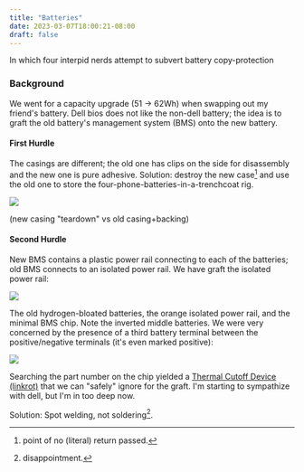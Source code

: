 ```yaml
---
title: "Batteries"
date: 2023-03-07T18:00:21-08:00
draft: false
---
```


In which four interpid nerds attempt to subvert battery copy-protection

### Background

We went for a capacity upgrade (51 -> 62Wh) when swapping out my friend's battery. Dell bios does not like the non-dell battery; the idea is to graft the old battery's management system (BMS) onto the new battery.

#### First Hurdle

The casings are different; the old one has clips on the side for disassembly and the new one is pure adhesive. Solution: destroy the new case[^1] and use the old one to store the four-phone-batteries-in-a-trenchcoat rig.

![](/images/battery/casings.jpg)

(new casing "teardown" vs old casing+backing)

#### Second Hurdle

New BMS contains a plastic power rail connecting to each of the batteries; old BMS connects to an isolated power rail. We have graft the isolated power rail:

![](/images/battery/rail.jpg)

The old hydrogen-bloated batteries, the orange isolated power rail, and the minimal BMS chip. Note the inverted middle batteries. We were very concerned by the presence of a third battery terminal between the positive/negative terminals (it's even marked positive):

![](/images/battery/terminals.jpg)

Searching the part number on the chip yielded a [Thermal Cutoff Device](/docs/hc.pdf) [(linkrot)](https://www.bourns.com/docs/Product-Datasheets/HC.pdf) that we can "safely" ignore for the graft. I'm starting to sympathize with dell, but I'm in too deep now.

Solution: Spot welding, not soldering[^2].


[^1]: point of no (literal) return passed.

[^2]: disappointment.

